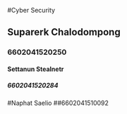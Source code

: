 #Cyber Security
## Suparerk Chalodompong 
### 6602041520250

#### Settanun Stealnetr
##### 6602041520284

#Naphat Saelio
##6602041510092

